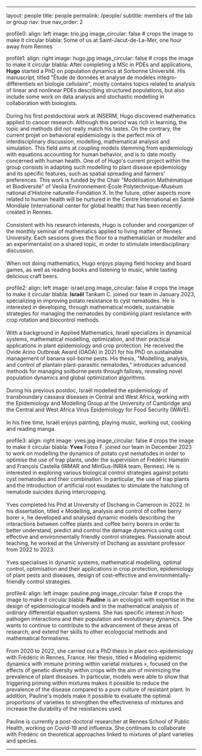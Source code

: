 ---

layout: people
title: people
permalink: /people/
subtitle: members of the lab or group
nav: true
nav_order: 2

profile0:
  align: left
  image: trio.jpg
  image_circular: false # crops the image to make it circular
  blabla: Some of us at Saint-Jacut-de-La-Mer, one hour away from Rennes

profile1:
  align: right
  image: hugo.jpg
  image_circular: false # crops the image to make it circular
  blabla: After completing a MSc in PDEs and applications, <b>Hugo</b> started a PhD on population dynamics at Sorbonne Université. His manuscript, titled "Étude de données et analyse de modèles intégro-différentiels en biologie cellulaire", mostly contains topics related to analysis of linear and nonlinear PDEs describing structured populations, but also include some work on data analysis and stochastic modelling in collaboration with biologists. <br><br>During his first postdoctoral work at INSERM, Hugo discovered mathematics applied to cancer research. Although this period was rich in learning, the topic and methods did not really match his tastes. On the contrary, the current projet on behavioral epidemiology is the perfect mix of interdisciplinary discussion, modelling, mathematical analysis and simulation. This field aims at coupling models stemming from epidemiology with equations accounting for human behavior, and is to date mostly concerned with human health. One of of Hugo's current project within the group consists in adapting such modelling to plant disease epidemiology and its specific features, such as spatial spreading and farmers' preferences. This work is funded by the Chair "Modélisation Mathématique et Biodiversité" of Veolia Environnement-École Polytechnique-Muséum national d'Histoire naturelle-Fondation X. In the future, other aspects more related to human health will be nurtured in the Centre International en Santé Mondiale (international center for global health) that has been recently created in Rennes. <br><br>Consistent with his research interests, Hugo is cofunder and coorganizer of the monthly seminar of mathematics applied to living matter of Rennes University. Each sessions gives the floor to a mathematician or modeller and an experimentalist on a shared topic, in order to stimulate interdisciplinary discussion. <br><br>When not doing mathematics, Hugo enjoys playing field hockey and board games, as well as reading books and listening to music, while tasting delicious craft beers.

profile2:
  align: left
  image: israel.png
  image_circular: false # crops the image to make it circular
  blabla: <b>Israël</b> Tankam C. joined our team in January 2023, specializing in improving potato resistance to cyst nematodes. He is interested in developing, through mathematical models, sustainable strategies for managing the nematodes by combining plant resistance with crop rotation and biocontrol methods. <br><br>With a background in Applied Mathematics, Israël specializes in dynamical systems, mathematical modelling, optimization, and their practical applications in plant epidemiology and crop protection. He received the Ovide Arino Outbreak Award (OAOA) in 2021 for his PhD on sustainable management of banana soil-borne pests. His thesis, "Modelling, analysis, and control of plantain plant-parasitic nematodes," introduces advanced methods for managing soilborne pests through fallows, revealing novel population dynamics and global optimization algorithms. <br><br>During his previous postdoc, Israël modelled the epidemiology of transboundary cassava diseases in Central and West Africa, working with the Epidemiology and Modelling Group at the University of Cambridge and the Central and West Africa Virus Epidemiology for Food Security (WAVE). <br><br>In his free time, Israël enjoys painting, playing music, working out, cooking and reading manga.

profile3:
  align: right
  image: yves.jpg
  image_circular: false # crops the image to make it circular
  blabla: <b>Yves</b> Fotso F. joined our team in December 2023 to work on modelling the dynamics of potato cyst nematodes in order to optimise the use of trap plants, under the supervision of Frédéric Hamelin and François Castella (IRMAR and MinGus-INRIA team, Rennes). He is interested in exploring various biological control strategies against potato cyst nematodes and their combination. In particular, the use of trap plants and the introduction of artificial root exudates to stimulate the hatching of nematode suicides during intercropping.<br><br>Yves completed his Phd at University of Dschang in Cameroon in 2022. In his dissertation, titled « Modelling, analysis and control of coffee berry borer », he developed and analysed dynamic models describing the interactions between coffee plants and coffee berry borers in order to better understand, predict and control the damage dynamics using cost effective and environmentally friendly control strategies. Passionate about teaching, he worked at the University of Dschang as assistant professor from 2022 to 2023. <br><br>Yves specialises in dynamic systems, mathematical modelling, optimal control, optimisation and their applications in crop protection, epidemiology of plant pests and diseases, design of cost-effective and environmentally-friendly control strategies.

profile4:
  align: left
  image: pauline.png
  image_circular: false # crops the image to make it circular
  blabla: <b>Pauline</b> is an ecologist with expertise in the design of epidemiological models and in the mathematical analysis of ordinary differential equation systems. She has specific interest in host-pathogen interactions and their population and evolutionary dynamics. She wants to continue to contribute to the advancement of these areas of research, and extend her skills to other ecologocial methods and mathematical formalisms. <br><br>From 2020 to 2022, she carried out a PhD thesis in plant eco-epidemiology with Frédéric in Rennes, France. Her thesis, titled « Modeling epidemic dynamics with immune priming within varietal mixtures », focused on the effects of genetic diversity within crops with the aim of minimizing the prevalence of plant diseases. In particular, models were able to show that triggering priming within mixtures makes it possible to reduce the prevalence of the disease compared to a pure culture of resistant plant. In addition, Pauline's models make it possible to evaluate the optimal proportions of varieties to strengthen the effectiveness of mixtures and increase the durability of the resistances used. <br><br> Pauline is currently a post-doctoral researcher at Rennes School of Public Health, working on Covid-19 and influenza. She continues to collaborate with Frédéric on theoretical approaches linked to mixtures of plant varieties and species.

--- 